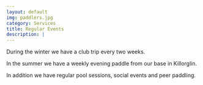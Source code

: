 ```yaml
---
layout: default
img: paddlers.jpg
category: Services
title: Regular Events
description: |
---
```

<p>During the winter we have a club trip every two weeks.</p> 
<p>In the summer we have a weekly evening paddle from our base in Killorglin.</p> 
<p>In addition we have regular pool sessions, social events and peer paddling.</p> 
